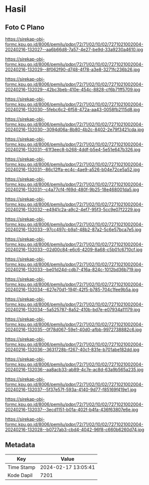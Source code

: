# Hasil

## Foto C Plano

https://sirekap-obj-formc.kpu.go.id/8006/pemilu/pdpr/72/71/02/10/02/7271021002004-20240216-132027--aa6b66d8-7a57-4e27-be9d-33a9230a4610.jpg

https://sirekap-obj-formc.kpu.go.id/8006/pemilu/pdpr/72/71/02/10/02/7271021002004-20240216-132029--8f062f90-d748-4f78-a3e8-3271fc236b26.jpg

https://sirekap-obj-formc.kpu.go.id/8006/pemilu/pdpr/72/71/02/10/02/7271021002004-20240216-132029--42bc3beb-410e-454c-8828-cf6b71ff5709.jpg

https://sirekap-obj-formc.kpu.go.id/8006/pemilu/pdpr/72/71/02/10/02/7271021002004-20240216-132030--5febc6c2-6f58-472a-aa43-0058fb2115d8.jpg

https://sirekap-obj-formc.kpu.go.id/8006/pemilu/pdpr/72/71/02/10/02/7271021002004-20240216-132030--3094d06a-8b80-4b2c-8402-2e79f3421cda.jpg

https://sirekap-obj-formc.kpu.go.id/8006/pemilu/pdpr/72/71/02/10/02/7271021002004-20240216-132031--61f3eec8-b268-4ddf-b5e4-5e51e647b326.jpg

https://sirekap-obj-formc.kpu.go.id/8006/pemilu/pdpr/72/71/02/10/02/7271021002004-20240216-132031--86c12ffa-ec4c-4ae9-a526-b04e72ce5a52.jpg

https://sirekap-obj-formc.kpu.go.id/8006/pemilu/pdpr/72/71/02/10/02/7271021002004-20240216-132031--c4a77cf4-f69d-480f-9b25-18e468001da5.jpg

https://sirekap-obj-formc.kpu.go.id/8006/pemilu/pdpr/72/71/02/10/02/7271021002004-20240216-132032--e4941c2a-a9c2-4ef7-95f3-5cc9e07f2229.jpg

https://sirekap-obj-formc.kpu.go.id/8006/pemilu/pdpr/72/71/02/10/02/7271021002004-20240216-132033--97cc497c-b9a1-48b2-87a2-5c6e57bca7e5.jpg

https://sirekap-obj-formc.kpu.go.id/8006/pemilu/pdpr/72/71/02/10/02/7271021002004-20240216-132033--02d00c84-e6c6-4209-8a68-c5b01c6710cf.jpg

https://sirekap-obj-formc.kpu.go.id/8006/pemilu/pdpr/72/71/02/10/02/7271021002004-20240216-132033--be01d24d-cdb7-416a-824c-1012bd36b719.jpg

https://sirekap-obj-formc.kpu.go.id/8006/pemilu/pdpr/72/71/02/10/02/7271021002004-20240216-132034--627e70d1-194f-42f5-b785-704c1fee9b5a.jpg

https://sirekap-obj-formc.kpu.go.id/8006/pemilu/pdpr/72/71/02/10/02/7271021002004-20240216-132034--5a525787-8a52-410b-bd7e-e07934a11179.jpg

https://sirekap-obj-formc.kpu.go.id/8006/pemilu/pdpr/72/71/02/10/02/7271021002004-20240216-132035--0f78d067-59e1-40d0-afbb-9972738882c6.jpg

https://sirekap-obj-formc.kpu.go.id/8006/pemilu/pdpr/72/71/02/10/02/7271021002004-20240216-132036--3631728b-f267-40c1-831e-b701abe182dd.jpg

https://sirekap-obj-formc.kpu.go.id/8006/pemilu/pdpr/72/71/02/10/02/7271021002004-20240216-132036--aa8acb33-ab89-4c7e-ac8d-63a9b565a235.jpg

https://sirekap-obj-formc.kpu.go.id/8006/pemilu/pdpr/72/71/02/10/02/7271021002004-20240216-132037--5f37e57f-593a-4140-9d77-f85169f419e1.jpg

https://sirekap-obj-formc.kpu.go.id/8006/pemilu/pdpr/72/71/02/10/02/7271021002004-20240216-132037--3ecd1151-b01a-402f-b4fa-436f63807e6e.jpg

https://sirekap-obj-formc.kpu.go.id/8006/pemilu/pdpr/72/71/02/10/02/7271021002004-20240216-132028--b0727ab3-cbd4-4042-96f8-c660b6260d74.jpg


## Metadata

| Key        | Value               |
| ---------- | ------------------- |
| Time Stamp | 2024-02-17 13:05:41 |
| Kode Dapil | 7201                |



